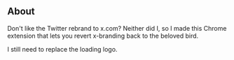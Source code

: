 ## About

Don't like the Twitter rebrand to x.com? Neither did I, so I made this Chrome extension that lets you revert x-branding back to the beloved bird.

I still need to replace the loading logo.